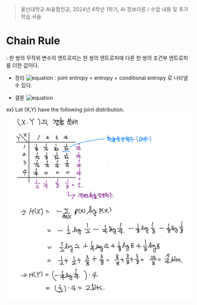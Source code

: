 > 울산대학교 Ai융합전공, 2024년 4학년 1학기, Ai 정보이론 / 수업 내용 및 추가 학습 서술

# Chain Rule

: 한 쌍의 무작위 변수의 엔트로피는 한 쌍의 엔트로피에 다른 한 쌍의 조건부 엔트로피를 더한 값이다.

- 정리
  ![equation](<https://latex.codecogs.com/svg.image?\huge&space;&space;H(X,Y)=H(X)+H(Y|X)>)
  : joint entropy = entropy + conditional entropy 로 나타낼 수 있다.

- 결론
  ![equation](<https://latex.codecogs.com/svg.image?\huge&space;&space;H(X,Y|Z)=H(X|Z)+H(Y|X,Z)>)

ex)
Let (X,Y) have the following joint distribution.
![alt text](<Information Theory Attached file/Pasted image 20240314214046.png>)
